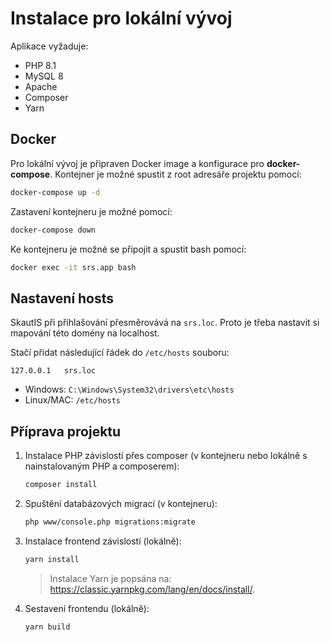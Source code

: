 # Instalace pro lokální vývoj

Aplikace vyžaduje:
- PHP 8.1
- MySQL 8
- Apache
- Composer
- Yarn

## Docker
Pro lokální vývoj je připraven Docker image a konfigurace pro **docker-compose**.
Kontejner je možné spustit z root adresáře projektu pomocí:

```bash
docker-compose up -d
```

Zastavení kontejneru je možné pomocí:

```bash
docker-compose down
```


Ke kontejneru je možné se připojit a spustit bash pomocí:

```bash
docker exec -it srs.app bash
```

## Nastavení hosts
SkautIS při přihlašování přesměrovává na `srs.loc`.
Proto je třeba nastavit si mapování této domény na localhost.

Stačí přidat následující řádek do `/etc/hosts` souboru: 

```
127.0.0.1   srs.loc
```

- Windows: `C:\Windows\System32\drivers\etc\hosts`
- Linux/MAC: `/etc/hosts`

## Příprava projektu
1. Instalace PHP závislostí přes composer (v kontejneru nebo lokálně s nainstalovaným PHP a composerem):
   ```bash
   composer install
   ```
2. Spuštění databázových migrací (v kontejneru):
   ```bash
   php www/console.php migrations:migrate
   ```
3. Instalace frontend závislostí (lokálně):
   ```bash
   yarn install
   ```
   > Instalace Yarn je popsána na: https://classic.yarnpkg.com/lang/en/docs/install/.
4. Sestavení frontendu (lokálně):
   ```bash
   yarn build
   ```   
